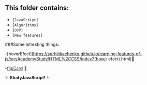 ## This folder contains:

  - `[JavaScript]`
  - `[Algorithms]`
  - `[OOP]`
  - `[New features]`

###Some intresting things:

-[hoverEfect](https://serhiitkachenko.github.io/learning-features-of-js/src/AcademyStudy/HTML%2CCSS/index7(hover efect).html):dash:

-[flipCard](https://serhiitkachenko.github.io/learning-features-of-js/src/AcademyStudy/HTML%2CCSS/index5(flip3Dcard).html) :dash:

:sparkles: **StudyJavaScript!** :sparkles:
